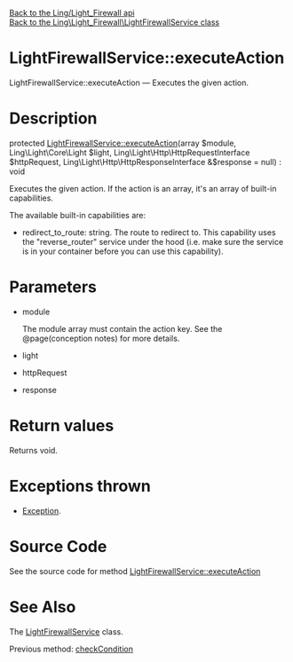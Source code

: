[Back to the Ling/Light_Firewall api](https://github.com/lingtalfi/Light_Firewall/blob/master/doc/api/Ling/Light_Firewall.md)<br>
[Back to the Ling\Light_Firewall\LightFirewallService class](https://github.com/lingtalfi/Light_Firewall/blob/master/doc/api/Ling/Light_Firewall/LightFirewallService.md)


LightFirewallService::executeAction
================



LightFirewallService::executeAction — Executes the given action.




Description
================


protected [LightFirewallService::executeAction](https://github.com/lingtalfi/Light_Firewall/blob/master/doc/api/Ling/Light_Firewall/LightFirewallService/executeAction.md)(array $module, Ling\Light\Core\Light $light, Ling\Light\Http\HttpRequestInterface $httpRequest, Ling\Light\Http\HttpResponseInterface &$response = null) : void




Executes the given action.
If the action is an array, it's an array of built-in capabilities.

The available built-in capabilities are:

- redirect_to_route: string. The route to redirect to.
     This capability uses the "reverse_router" service under the hood (i.e. make sure the service is in your container
     before you can use this capability).




Parameters
================


- module

    The module array must contain the action key.
See the @page(conception notes) for more details.

- light

    

- httpRequest

    

- response

    


Return values
================

Returns void.


Exceptions thrown
================

- [Exception](http://php.net/manual/en/class.exception.php).&nbsp;







Source Code
===========
See the source code for method [LightFirewallService::executeAction](https://github.com/lingtalfi/Light_Firewall/blob/master/LightFirewallService.php#L212-L243)


See Also
================

The [LightFirewallService](https://github.com/lingtalfi/Light_Firewall/blob/master/doc/api/Ling/Light_Firewall/LightFirewallService.md) class.

Previous method: [checkCondition](https://github.com/lingtalfi/Light_Firewall/blob/master/doc/api/Ling/Light_Firewall/LightFirewallService/checkCondition.md)<br>

